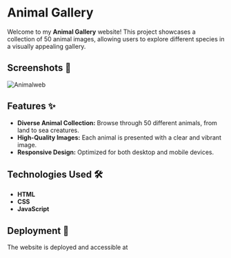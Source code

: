 



# Animal Gallery

Welcome to my **Animal Gallery** website! This project showcases a collection of 50 animal images, allowing users to explore different species in a visually appealing gallery.

## Screenshots 📸

![Animalweb](https://github.com/user-attachments/assets/5a116f80-4fb2-438a-b742-14826ce0bc2d)


## Features ✨

- **Diverse Animal Collection:** Browse through 50 different animals, from land to sea creatures.
- **High-Quality Images:** Each animal is presented with a clear and vibrant image.
- **Responsive Design:** Optimized for both desktop and mobile devices.

## Technologies Used 🛠️

- **HTML**
- **CSS**
- **JavaScript**

## Deployment 🚀

The website is deployed and accessible at
